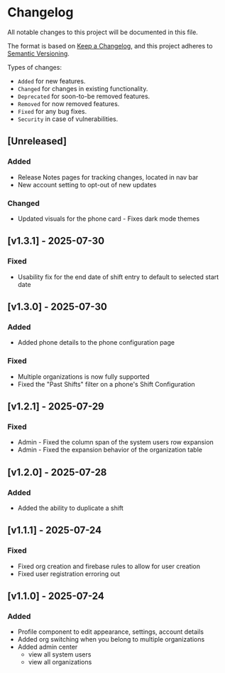 # Changelog

All notable changes to this project will be documented in this file.

The format is based on [Keep a Changelog](https://keepachangelog.com/en/1.1.0/),
and this project adheres to [Semantic Versioning](https://semver.org/spec/v2.0.0.html).

Types of changes:

- `Added` for new features.
- `Changed` for changes in existing functionality.
- `Deprecated` for soon-to-be removed features.
- `Removed` for now removed features.
- `Fixed` for any bug fixes.
- `Security` in case of vulnerabilities.

## [Unreleased]

### Added

- Release Notes pages for tracking changes, located in nav bar
- New account setting to opt-out of new updates

### Changed

- Updated visuals for the phone card - Fixes dark mode themes

## [v1.3.1] - 2025-07-30

### Fixed

- Usability fix for the end date of shift entry to default to selected start date

## [v1.3.0] - 2025-07-30

### Added

- Added phone details to the phone configuration page

### Fixed

- Multiple organizations is now fully supported
- Fixed the "Past Shifts" filter on a phone's Shift Configuration

## [v1.2.1] - 2025-07-29

### Fixed

- Admin - Fixed the column span of the system users row expansion
- Admin - Fixed the expansion behavior of the organization table

## [v1.2.0] - 2025-07-28

### Added

- Added the ability to duplicate a shift

## [v1.1.1] - 2025-07-24

### Fixed

- Fixed org creation and firebase rules to allow for user creation
- Fixed user registration erroring out

## [v1.1.0] - 2025-07-24

### Added

- Profile component to edit appearance, settings, account details
- Added org switching when you belong to multiple organizations
- Added admin center
  - view all system users
  - view all organizations
